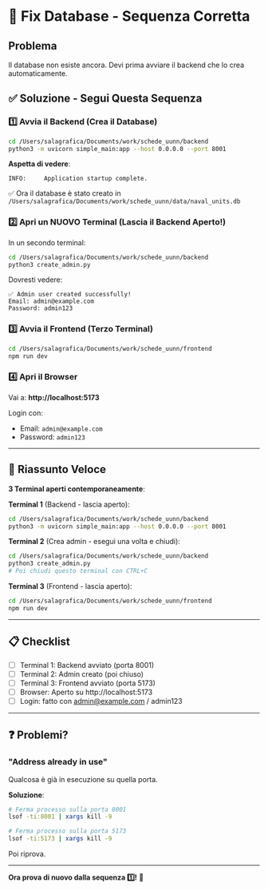 # 🔧 Fix Database - Sequenza Corretta

## Problema
Il database non esiste ancora. Devi prima avviare il backend che lo crea automaticamente.

## ✅ Soluzione - Segui Questa Sequenza

### 1️⃣ Avvia il Backend (Crea il Database)

```bash
cd /Users/salagrafica/Documents/work/schede_uunn/backend
python3 -m uvicorn simple_main:app --host 0.0.0.0 --port 8001
```

**Aspetta di vedere**:
```
INFO:     Application startup complete.
```

✅ Ora il database è stato creato in `/Users/salagrafica/Documents/work/schede_uunn/data/naval_units.db`

### 2️⃣ Apri un NUOVO Terminal (Lascia il Backend Aperto!)

In un secondo terminal:

```bash
cd /Users/salagrafica/Documents/work/schede_uunn/backend
python3 create_admin.py
```

Dovresti vedere:
```
✅ Admin user created successfully!
Email: admin@example.com
Password: admin123
```

### 3️⃣ Avvia il Frontend (Terzo Terminal)

```bash
cd /Users/salagrafica/Documents/work/schede_uunn/frontend
npm run dev
```

### 4️⃣ Apri il Browser

Vai a: **http://localhost:5173**

Login con:
- Email: `admin@example.com`
- Password: `admin123`

---

## 🎯 Riassunto Veloce

**3 Terminal aperti contemporaneamente**:

**Terminal 1** (Backend - lascia aperto):
```bash
cd /Users/salagrafica/Documents/work/schede_uunn/backend
python3 -m uvicorn simple_main:app --host 0.0.0.0 --port 8001
```

**Terminal 2** (Crea admin - esegui una volta e chiudi):
```bash
cd /Users/salagrafica/Documents/work/schede_uunn/backend
python3 create_admin.py
# Poi chiudi questo terminal con CTRL+C
```

**Terminal 3** (Frontend - lascia aperto):
```bash
cd /Users/salagrafica/Documents/work/schede_uunn/frontend
npm run dev
```

---

## 📋 Checklist

- [ ] Terminal 1: Backend avviato (porta 8001)
- [ ] Terminal 2: Admin creato (poi chiuso)
- [ ] Terminal 3: Frontend avviato (porta 5173)
- [ ] Browser: Aperto su http://localhost:5173
- [ ] Login: fatto con admin@example.com / admin123

---

## ❓ Problemi?

### "Address already in use"
Qualcosa è già in esecuzione su quella porta.

**Soluzione**:
```bash
# Ferma processo sulla porta 8001
lsof -ti:8001 | xargs kill -9

# Ferma processo sulla porta 5173
lsof -ti:5173 | xargs kill -9
```

Poi riprova.

---

**Ora prova di nuovo dalla sequenza 1️⃣!** 🚀
